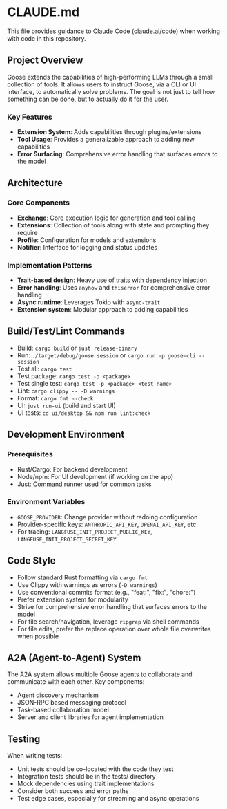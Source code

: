 # CLAUDE.md

This file provides guidance to Claude Code (claude.ai/code) when working with code in this repository.

## Project Overview

Goose extends the capabilities of high-performing LLMs through a small collection of tools.
It allows users to instruct Goose, via a CLI or UI interface, to automatically solve problems.
The goal is not just to tell how something can be done, but to actually do it for the user.

### Key Features

- **Extension System**: Adds capabilities through plugins/extensions
- **Tool Usage**: Provides a generalizable approach to adding new capabilities
- **Error Surfacing**: Comprehensive error handling that surfaces errors to the model

## Architecture

### Core Components

- **Exchange**: Core execution logic for generation and tool calling
- **Extensions**: Collection of tools along with state and prompting they require
- **Profile**: Configuration for models and extensions
- **Notifier**: Interface for logging and status updates

### Implementation Patterns

- **Trait-based design**: Heavy use of traits with dependency injection
- **Error handling**: Uses `anyhow` and `thiserror` for comprehensive error handling
- **Async runtime**: Leverages Tokio with `async-trait`
- **Extension system**: Modular approach to adding capabilities

## Build/Test/Lint Commands

- Build: `cargo build` or `just release-binary`
- Run: `./target/debug/goose session` or `cargo run -p goose-cli -- session`
- Test all: `cargo test`
- Test package: `cargo test -p <package>`
- Test single test: `cargo test -p <package> <test_name>`
- Lint: `cargo clippy -- -D warnings`
- Format: `cargo fmt --check`
- UI: `just run-ui` (build and start UI)
- UI tests: `cd ui/desktop && npm run lint:check`

## Development Environment

### Prerequisites
- Rust/Cargo: For backend development
- Node/npm: For UI development (if working on the app)
- Just: Command runner used for common tasks

### Environment Variables
- `GOOSE_PROVIDER`: Change provider without redoing configuration
- Provider-specific keys: `ANTHROPIC_API_KEY`, `OPENAI_API_KEY`, etc.
- For tracing: `LANGFUSE_INIT_PROJECT_PUBLIC_KEY`, `LANGFUSE_INIT_PROJECT_SECRET_KEY`

## Code Style

- Follow standard Rust formatting via `cargo fmt`
- Use Clippy with warnings as errors (`-D warnings`)
- Use conventional commits format (e.g., "feat:", "fix:", "chore:")
- Prefer extension system for modularity
- Strive for comprehensive error handling that surfaces errors to the model
- For file search/navigation, leverage `ripgrep` via shell commands
- For file edits, prefer the replace operation over whole file overwrites when possible

## A2A (Agent-to-Agent) System

The A2A system allows multiple Goose agents to collaborate and communicate with each other.
Key components:
- Agent discovery mechanism
- JSON-RPC based messaging protocol
- Task-based collaboration model
- Server and client libraries for agent implementation

## Testing

When writing tests:
- Unit tests should be co-located with the code they test
- Integration tests should be in the tests/ directory
- Mock dependencies using trait implementations
- Consider both success and error paths
- Test edge cases, especially for streaming and async operations